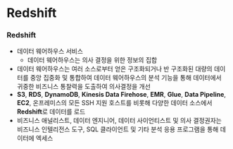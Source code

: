 # Redshift

### Redshift

- 데이터 웨어하우스 서비스
  - 데이터 웨어하우스는 의사 결정을 위한 정보의 집합
- 데이터 웨어하우스는 여러 소스로부터 얻은 구조화되거나 반 구조화된 대량의 데이터를 중앙 집중화 및 통합하여 데이터 웨어하우스의 분석 기능을 통해 데이터에서 귀중한 비즈니스 통찰력을 도출하여 의사결정을 개선
- **S3**, **RDS**, **DynamoDB**, **Kinesis Data Firehose**, **EMR**, **Glue**, **Data Pipeline**, **EC2**, 온프레미스의 모든 SSH 지원 호스트를 비롯해 다양한 데이터 소스에서 **Redshift**로 데이터를 로드
- 비즈니스 애널리스트, 데이터 엔지니어, 데이터 사이언티스트 및 의사 결정권자는 비즈니스 인텔리전스 도구, SQL 클라이언트 및 기타 분석 응용 프로그램을 통해 데이터에 엑세스
